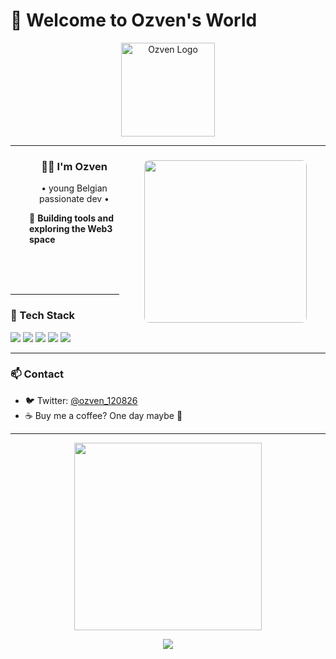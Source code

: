 # 👾 Welcome to Ozven's World

<p align="center">
  <img src="https://avatars.githubusercontent.com/u/204519472?v=4" width="150" alt="Ozven Logo"/>
</p>

---

<div style="margin: 0 30px;">
  <img src="https://user-images.githubusercontent.com/74038190/225813708-98b745f2-7d22-48cf-9150-083f1b00d6c9.gif"
       align="right" width="260" style="margin-left: 40px; border-radius: 8px;" />

  <h3 align="center">👨‍💻 I'm <strong>Ozven</strong></h3>

  <p align="center">
    • young Belgian passionate dev •
  </p>

  <p>🧠 <strong>Building tools and exploring the Web3 space</strong></p>
</div>

<br><br><br>

---

### 🧰 Tech Stack

<p align="left">
  <img src="https://img.shields.io/badge/Solana-4A00E0?style=for-the-badge&logo=solana&logoColor=white"/>
  <img src="https://img.shields.io/badge/Rust-000000?style=for-the-badge&logo=rust&logoColor=white"/>
  <img src="https://img.shields.io/badge/JavaScript-F7DF1E?style=for-the-badge&logo=javascript&logoColor=black"/>
  <img src="https://img.shields.io/badge/Python-3776AB?style=for-the-badge&logo=python&logoColor=white"/>
  <img src="https://img.shields.io/badge/Phaser-2F3136?style=for-the-badge&logo=phaser&logoColor=white"/>
</p>

---

### 📫 Contact

- 🐦 Twitter: [@ozven_120826](https://twitter.com/)  
- ☕ Buy me a coffee? One day maybe 👻

---

<p align="center">
  <img src="https://private-user-images.githubusercontent.com/74038190/371756373-fddcdbcd-5ea2-4416-9f59-ca7fd9394aca.gif" width="300"/>
</p>

<p align="center">
  <img src="https://capsule-render.vercel.app/api?type=wave&color=4A00E0&height=120&section=footer"/>
</p>
